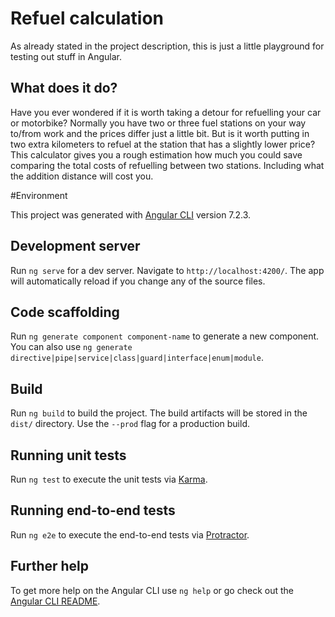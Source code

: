 # Refuel calculation

As already stated in the project description, this is just a little playground for testing out stuff in Angular.

## What does it do?

Have you ever wondered if it is worth taking a detour for refuelling your car or motorbike? Normally you have two or three fuel stations on your way to/from work and the prices differ just a little bit.
But is it worth putting in two extra kilometers to refuel at the station that has a slightly lower price? This calculator gives you a rough estimation how much you could save comparing the total costs of refuelling between two stations. Including what the addition distance will cost you.

#Environment

This project was generated with [Angular CLI](https://github.com/angular/angular-cli) version 7.2.3.

## Development server

Run `ng serve` for a dev server. Navigate to `http://localhost:4200/`. The app will automatically reload if you change any of the source files.

## Code scaffolding

Run `ng generate component component-name` to generate a new component. You can also use `ng generate directive|pipe|service|class|guard|interface|enum|module`.

## Build

Run `ng build` to build the project. The build artifacts will be stored in the `dist/` directory. Use the `--prod` flag for a production build.

## Running unit tests

Run `ng test` to execute the unit tests via [Karma](https://karma-runner.github.io).

## Running end-to-end tests

Run `ng e2e` to execute the end-to-end tests via [Protractor](http://www.protractortest.org/).

## Further help

To get more help on the Angular CLI use `ng help` or go check out the [Angular CLI README](https://github.com/angular/angular-cli/blob/master/README.md).
